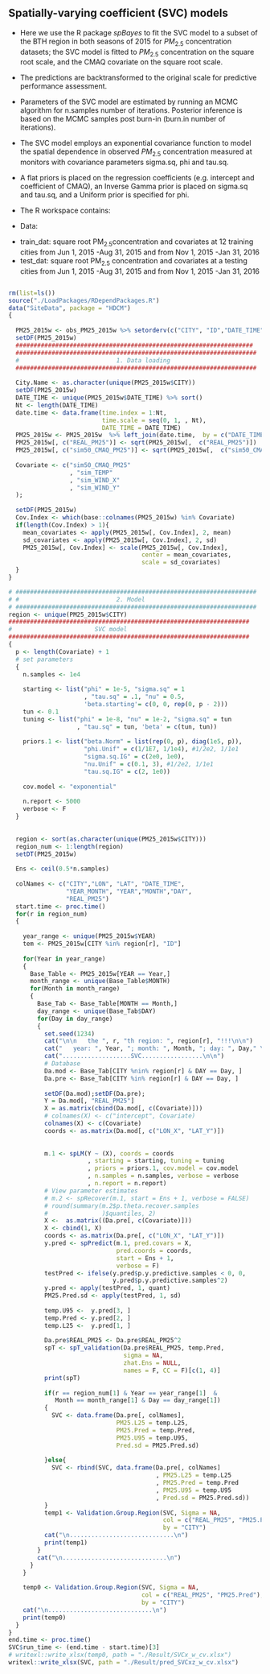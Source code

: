 ## Spatially-varying coefficient (SVC) models

* Here we use the R package *spBayes* to fit the SVC model to a subset of the BTH region in both seasons of 2015 for $PM_{2.5}$ concentration datasets; the SVC model is fitted to $PM_{2.5}$ concentration on the square root scale, and the CMAQ covariate on the square root scale.
* The predictions are backtransformed to the original scale for predictive performance assessment.
* Parameters of the SVC model are estimated by running an MCMC algorithm for n.samples number of iterations. Posterior inference is based on the MCMC samples post burn-in (burn.in number of iterations).
* The SVC model employs an exponential covariance function to model the spatial dependence in observed $PM_{2.5}$ concentration measured at monitors with covariance parameters sigma.sq, phi and tau.sq.
* A flat priors is placed on the regression coefficients (e.g. intercept and coefficient of CMAQ), an Inverse Gamma prior is placed on sigma.sq and tau.sq, and a Uniform prior is specified for phi.
* The R workspace contains:

* Data:

+  train_dat: square root PM$_2.5$concentration and covariates at 12 training cities from Jun 1, 2015 -Aug 31, 2015 and from Nov 1, 2015 -Jan 31, 2016
+  test_dat:  square root PM$_2.5$ concentration and covariates at a testing cities from Jun 1, 2015 -Aug 31, 2015 and from Nov 1, 2015 -Jan 31, 2016


```r

rm(list=ls())
source("./LoadPackages/RDependPackages.R")
data("SiteData", package = "HDCM")
{
  
  PM25_2015w <- obs_PM25_2015w %>% setorderv(c("CITY", "ID","DATE_TIME"))
  setDF(PM25_2015w)
  ##################################################################
  ###################################################################
  #                           1. Data loading
  ###################################################################
  
  City.Name <- as.character(unique(PM25_2015w$CITY))
  setDF(PM25_2015w)
  DATE_TIME <- unique(PM25_2015w$DATE_TIME) %>% sort()
  Nt <- length(DATE_TIME)
  date.time <- data.frame(time.index = 1:Nt,
                          time.scale = seq(0, 1, , Nt),
                          DATE_TIME = DATE_TIME)
  PM25_2015w <- PM25_2015w  %>% left_join(date.time,  by = c("DATE_TIME"))
  PM25_2015w[, c("REAL_PM25")] <- sqrt(PM25_2015w[,  c("REAL_PM25")])
  PM25_2015w[, c("sim50_CMAQ_PM25")] <- sqrt(PM25_2015w[,  c("sim50_CMAQ_PM25")])
  
  Covariate <- c("sim50_CMAQ_PM25"
                 , "sim_TEMP"
                 , "sim_WIND_X"
                 , "sim_WIND_Y"
  );
  
  setDF(PM25_2015w)
  Cov.Index <- which(base::colnames(PM25_2015w) %in% Covariate)
  if(length(Cov.Index) > 1){
    mean_covariates <- apply(PM25_2015w[, Cov.Index], 2, mean)
    sd_covariates <- apply(PM25_2015w[, Cov.Index], 2, sd)
    PM25_2015w[, Cov.Index] <- scale(PM25_2015w[, Cov.Index],
                                     center = mean_covariates,
                                     scale = sd_covariates)
  }
}

# ###################################################################
# #                           2. Model
# ###################################################################
region <- unique(PM25_2015w$CITY)
###################################################################
#                       SVC model
###################################################################
{
  p <- length(Covariate) + 1
  # set parameters
  {
    n.samples <- 1e4
    
    starting <- list("phi" = 1e-5, "sigma.sq" = 1
                     , "tau.sq" = .1, "nu" = 0.5,
                     'beta.starting'= c(0, 0, rep(0, p - 2)))
    tun <- 0.1
    tuning <- list("phi" = 1e-8, "nu" = 1e-2, "sigma.sq" = tun
                   , "tau.sq" = tun, 'beta' = c(tun, tun))
    
    priors.1 <- list("beta.Norm" = list(rep(0, p), diag(1e5, p)),
                     "phi.Unif" = c(1/1E7, 1/1e4), #1/2e2, 1/1e1
                     "sigma.sq.IG" = c(2e0, 1e0),
                     "nu.Unif" = c(0.1, 3), #1/2e2, 1/1e1
                     "tau.sq.IG" = c(2, 1e0))
    
    cov.model <- "exponential"
    
    n.report <- 5000
    verbose <- F
  }
  
  
  region <- sort(as.character(unique(PM25_2015w$CITY)))
  region_num <- 1:length(region)
  setDT(PM25_2015w)
  
  Ens <- ceil(0.5*n.samples)
  
  colNames <- c("CITY","LON", "LAT", "DATE_TIME",
                "YEAR_MONTH", "YEAR","MONTH","DAY",
                "REAL_PM25")
  start.time <- proc.time()
  for(r in region_num)
  {
    
    year_range <- unique(PM25_2015w$YEAR)
    tem <- PM25_2015w[CITY %in% region[r], "ID"]
    
    for(Year in year_range)
    {
      Base_Table <- PM25_2015w[YEAR == Year,]
      month_range <- unique(Base_Table$MONTH)
      for(Month in month_range)
      {
        Base_Tab <- Base_Table[MONTH == Month,]
        day_range <- unique(Base_Tab$DAY)
        for(Day in day_range)
        {
          set.seed(1234)
          cat("\n\n   the ", r, "th region: ", region[r], "!!!\n\n")
          cat("   year: ", Year, "; month: ", Month, "; day: ", Day," \n\n")
          cat("...................SVC.................\n\n")
          # Database
          Da.mod <- Base_Tab[CITY %nin% region[r] & DAY == Day, ]
          Da.pre <- Base_Tab[CITY %in% region[r] & DAY == Day, ]
          
          setDF(Da.mod);setDF(Da.pre);
          Y = Da.mod[, "REAL_PM25"]
          X = as.matrix(cbind(Da.mod[, c(Covariate)]))
          # colnames(X) <- c("intercept", Covariate)
          colnames(X) <- c(Covariate)
          coords <- as.matrix(Da.mod[, c("LON_X", "LAT_Y")])
          
          
          m.1 <- spLM(Y ~ (X), coords = coords
                      , starting = starting, tuning = tuning
                      , priors = priors.1, cov.model = cov.model
                      , n.samples = n.samples, verbose = verbose
                      , n.report = n.report)
          # View parameter estimates
          # m.2 <- spRecover(m.1, start = Ens + 1, verbose = FALSE)
          # round(summary(m.2$p.theta.recover.samples
          #               )$quantiles, 2)
          X <-  as.matrix((Da.pre[, c(Covariate)]))
          X <- cbind(1, X)
          coords <- as.matrix(Da.pre[, c("LON_X", "LAT_Y")])
          y.pred <- spPredict(m.1, pred.covars = X,
                              pred.coords = coords,
                              start = Ens + 1,
                              verbose = F)
          testPred <- ifelse(y.pred$p.y.predictive.samples < 0, 0, 
                             y.pred$p.y.predictive.samples^2)
          y.pred <- apply(testPred, 1, quant)
          PM25.Pred.sd <- apply(testPred, 1, sd)
          
          temp.U95 <-  y.pred[3, ]
          temp.Pred <- y.pred[2, ]
          temp.L25 <-  y.pred[1, ]
          
          Da.pre$REAL_PM25 <- Da.pre$REAL_PM25^2
          spT <- spT_validation(Da.pre$REAL_PM25, temp.Pred,
                                sigma = NA,
                                zhat.Ens = NULL,
                                names = F, CC = F)[c(1, 4)]
          print(spT)
          
          if(r == region_num[1] & Year == year_range[1]  &
             Month == month_range[1] & Day == day_range[1])
          {
            SVC <- data.frame(Da.pre[, colNames],
                              PM25.L25 = temp.L25,
                              PM25.Pred = temp.Pred,
                              PM25.U95 = temp.U95,
                              Pred.sd = PM25.Pred.sd)
            
          }else{
            SVC <- rbind(SVC, data.frame(Da.pre[, colNames]
                                         , PM25.L25 = temp.L25
                                         , PM25.Pred = temp.Pred
                                         , PM25.U95 = temp.U95
                                         , Pred.sd = PM25.Pred.sd))
          }
          temp1 <- Validation.Group.Region(SVC, Sigma = NA,
                                           col = c("REAL_PM25", "PM25.Pred"),
                                           by = "CITY")
          cat("\n.............................\n")
          print(temp1)
        }
        cat("\n.............................\n")
      }
    }
    
    temp0 <- Validation.Group.Region(SVC, Sigma = NA,
                                     col = c("REAL_PM25", "PM25.Pred"),
                                     by = "CITY")
    cat("\n.............................\n")
    print(temp0)
  }
}
end.time <- proc.time()
SVC$run_time <- (end.time - start.time)[3]
# writexl::write_xlsx(temp0, path = "./Result/SVCx_w_cv.xlsx")
writexl::write_xlsx(SVC, path = "./Result/pred_SVCxz_w_cv.xlsx")
```

